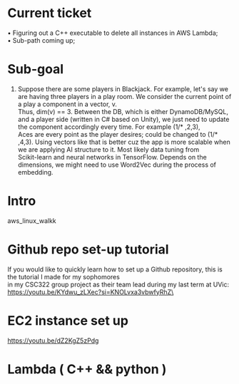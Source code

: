 # Current ticket
• Figuring out a C++ executable to delete all instances in AWS Lambda;\
• Sub-path coming up;

# Sub-goal
1. Suppose there are some players in Blackjack. For example, let's say we are having three players in a play room. We consider the current point of a play a component in a vector, v.\
Thus, dim(v) == 3. Between the DB, which is either DynamoDB/MySQL, and a player side (written in C# based on Unity), we just need to update the component accordingly every time. For example (1\/* ,2,3),\
Aces are every point as the player desires; could be changed to (1\/* ,4,3). Using vectors like that is better cuz the app is more scalable when we are applying AI structure to it. Most likely data tuning from\
Scikit-learn and neural networks in TensorFlow. Depends on the dimensions, we might need to use Word2Vec during the process of embedding.     

# Intro
aws_linux_walkk
# Github repo set-up tutorial
If you would like to quickly learn how to set up a Github repository, this is the tutorial I made for my sophomores\
in my CSC322 group project as their team lead during my last term at UVic:\
https://youtu.be/KYdwu_zLXec?si=KNOLvxa3vbwfyRhZ\
# EC2 instance set up 
https://youtu.be/dZ2KgZ5zPdg

# Lambda ( C++ && python )
